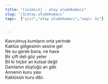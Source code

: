 ```yaml
---
title: "[isimsiz] - atay uludokumacı"
slug: "/3/atay.uludokumaci"
tags:  ["şiir","atay uludokumacı","sayı: üç"]


---
```

Kavrulmuş kumların orta yerinde    
Kaktüs gölgesinin sesine gel  
Ne su gerek bana, ne hava  
Bir çift deli göz yeter  
Bil ki hiçbir an kutsal değil  
Damlanın düştüğü an gibi  
Annenin kuru yası  
Kaktüsün kuru dibi.
